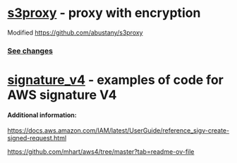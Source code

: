 # [s3proxy](s3proxy) - proxy with encryption

Modified https://github.com/abustany/s3proxy
### [See changes](s3proxy/README.md)

# [signature_v4](signature_v4) - examples of code for AWS signature V4

#### Additional information:

https://docs.aws.amazon.com/IAM/latest/UserGuide/reference_sigv-create-signed-request.html

https://github.com/mhart/aws4/tree/master?tab=readme-ov-file

